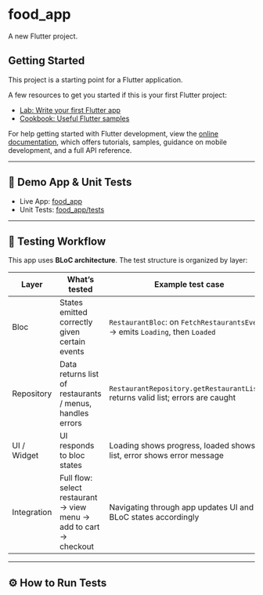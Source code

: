 # food_app

A new Flutter project.

## Getting Started

This project is a starting point for a Flutter application.

A few resources to get you started if this is your first Flutter project:

- [Lab: Write your first Flutter app](https://docs.flutter.dev/get-started/codelab)
- [Cookbook: Useful Flutter samples](https://docs.flutter.dev/cookbook)

For help getting started with Flutter development, view the
[online documentation](https://docs.flutter.dev/), which offers tutorials,
samples, guidance on mobile development, and a full API reference.

---

## 📱 Demo App & Unit Tests

- Live App: [food_app](https://github.com/YourUsername/food_app)
- Unit Tests: [food_app/tests](https://github.com/YourUsername/food_app/tree/main/test)

---

## 🧪 Testing Workflow

This app uses **BLoC architecture**. The test structure is organized by layer:

| Layer       | What’s tested                                                     | Example test case                                                                 |
|-------------|-------------------------------------------------------------------|------------------------------------------------------------------------------------|
| Bloc        | States emitted correctly given certain events                    | `RestaurantBloc`: on `FetchRestaurantsEvent` → emits `Loading`, then `Loaded`     |
| Repository  | Data returns list of restaurants / menus, handles errors         | `RestaurantRepository.getRestaurantList()` returns valid list; errors are caught  |
| UI / Widget | UI responds to bloc states                                       | Loading shows progress, loaded shows list, error shows error message              |
| Integration | Full flow: select restaurant → view menu → add to cart → checkout | Navigating through app updates UI and BLoC states accordingly                     |

---

## ⚙ How to Run Tests

